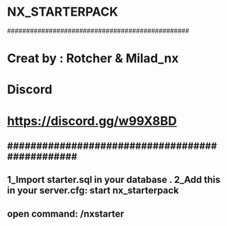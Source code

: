 # NX_STARTERPACK
################################################
#       Creat by : Rotcher & Milad_nx          # 
#                  Discord                     #
#          https://discord.gg/w99X8BD          #
################################################ 
------------------------------------------------
1_Import starter.sql in your database
.
2_Add this in your server.cfg:
start nx_starterpack
------------------------------------------------
open command:
/nxstarter
------------------------------------------------
